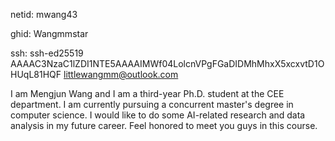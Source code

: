 netid: mwang43

ghid: Wangmmstar

ssh: ssh-ed25519 AAAAC3NzaC1lZDI1NTE5AAAAIMWf04LolcnVPgFGaDIDMhMhxX5xcxvtD1OHUqL81HQF littlewangmm@outlook.com

I am Mengjun Wang and I am a third-year Ph.D. student at the CEE department. I am currently pursuing a concurrent master's degree in computer science. I would like to do some AI-related research and data analysis in my future career. Feel honored to meet you guys in this course.
